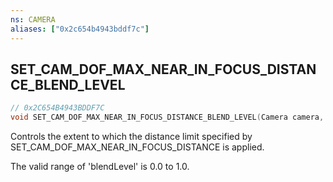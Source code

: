 ```yaml
---
ns: CAMERA
aliases: ["0x2c654b4943bddf7c"]
---
```

## SET_CAM_DOF_MAX_NEAR_IN_FOCUS_DISTANCE_BLEND_LEVEL

```c
// 0x2C654B4943BDDF7C
void SET_CAM_DOF_MAX_NEAR_IN_FOCUS_DISTANCE_BLEND_LEVEL(Camera camera, float blendLevel);
```

Controls the extent to which the distance limit specified by SET_CAM_DOF_MAX_NEAR_IN_FOCUS_DISTANCE is applied.

The valid range of 'blendLevel' is 0.0 to 1.0.

